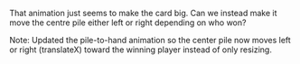 That animation just seems to make the card big. Can we instead make it move the centre pile either left or right depending on who won?

Note: Updated the pile-to-hand animation so the center pile now moves left or right (translateX) toward the winning player instead of only resizing.